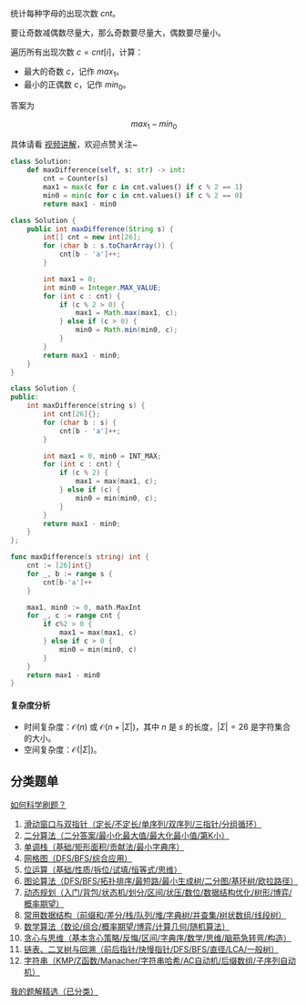 统计每种字母的出现次数 $\textit{cnt}$。

要让奇数减偶数尽量大，那么奇数要尽量大，偶数要尽量小。

遍历所有出现次数 $c = \textit{cnt}[i]$，计算：

- 最大的奇数 $c$，记作 $\textit{max}_1$。
- 最小的正偶数 $c$，记作 $\textit{min}_0$。

答案为 

$$
\textit{max}_1 - \textit{min}_0
$$

具体请看 [视频讲解](https://www.bilibili.com/video/BV1D5F6eRECp/)，欢迎点赞关注~

```py [sol-Python3]
class Solution:
    def maxDifference(self, s: str) -> int:
        cnt = Counter(s)
        max1 = max(c for c in cnt.values() if c % 2 == 1)
        min0 = min(c for c in cnt.values() if c % 2 == 0)
        return max1 - min0
```

```java [sol-Java]
class Solution {
    public int maxDifference(String s) {
        int[] cnt = new int[26];
        for (char b : s.toCharArray()) {
            cnt[b - 'a']++;
        }

        int max1 = 0;
        int min0 = Integer.MAX_VALUE;
        for (int c : cnt) {
            if (c % 2 > 0) {
                max1 = Math.max(max1, c);
            } else if (c > 0) {
                min0 = Math.min(min0, c);
            }
        }
        return max1 - min0;
    }
}
```

```cpp [sol-C++]
class Solution {
public:
    int maxDifference(string s) {
        int cnt[26]{};
        for (char b : s) {
            cnt[b - 'a']++;
        }

        int max1 = 0, min0 = INT_MAX;
        for (int c : cnt) {
            if (c % 2) {
                max1 = max(max1, c);
            } else if (c) {
                min0 = min(min0, c);
            }
        }
        return max1 - min0;
    }
};
```

```go [sol-Go]
func maxDifference(s string) int {
	cnt := [26]int{}
	for _, b := range s {
		cnt[b-'a']++
	}

	max1, min0 := 0, math.MaxInt
	for _, c := range cnt {
		if c%2 > 0 {
			max1 = max(max1, c)
		} else if c > 0 {
			min0 = min(min0, c)
		}
	}
	return max1 - min0
}
```

#### 复杂度分析

- 时间复杂度：$\mathcal{O}(n)$ 或 $\mathcal{O}(n+|\Sigma|)$，其中 $n$ 是 $s$ 的长度，$|\Sigma|=26$ 是字符集合的大小。
- 空间复杂度：$\mathcal{O}(|\Sigma|)$。

## 分类题单

[如何科学刷题？](https://leetcode.cn/circle/discuss/RvFUtj/)

1. [滑动窗口与双指针（定长/不定长/单序列/双序列/三指针/分组循环）](https://leetcode.cn/circle/discuss/0viNMK/)
2. [二分算法（二分答案/最小化最大值/最大化最小值/第K小）](https://leetcode.cn/circle/discuss/SqopEo/)
3. [单调栈（基础/矩形面积/贡献法/最小字典序）](https://leetcode.cn/circle/discuss/9oZFK9/)
4. [网格图（DFS/BFS/综合应用）](https://leetcode.cn/circle/discuss/YiXPXW/)
5. [位运算（基础/性质/拆位/试填/恒等式/思维）](https://leetcode.cn/circle/discuss/dHn9Vk/)
6. [图论算法（DFS/BFS/拓扑排序/最短路/最小生成树/二分图/基环树/欧拉路径）](https://leetcode.cn/circle/discuss/01LUak/)
7. [动态规划（入门/背包/状态机/划分/区间/状压/数位/数据结构优化/树形/博弈/概率期望）](https://leetcode.cn/circle/discuss/tXLS3i/)
8. [常用数据结构（前缀和/差分/栈/队列/堆/字典树/并查集/树状数组/线段树）](https://leetcode.cn/circle/discuss/mOr1u6/)
9. [数学算法（数论/组合/概率期望/博弈/计算几何/随机算法）](https://leetcode.cn/circle/discuss/IYT3ss/)
10. [贪心与思维（基本贪心策略/反悔/区间/字典序/数学/思维/脑筋急转弯/构造）](https://leetcode.cn/circle/discuss/g6KTKL/)
11. [链表、二叉树与回溯（前后指针/快慢指针/DFS/BFS/直径/LCA/一般树）](https://leetcode.cn/circle/discuss/K0n2gO/)
12. [字符串（KMP/Z函数/Manacher/字符串哈希/AC自动机/后缀数组/子序列自动机）](https://leetcode.cn/circle/discuss/SJFwQI/)

[我的题解精选（已分类）](https://github.com/EndlessCheng/codeforces-go/blob/master/leetcode/SOLUTIONS.md)

